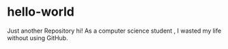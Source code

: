 # hello-world
Just another Repository
hi!
As a computer science student , I wasted my life without using GitHub.
